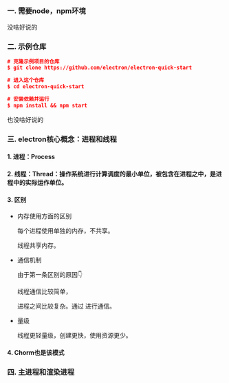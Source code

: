 ### 一. 需要node，npm环境

没啥好说的

### 二. 示例仓库

```json
# 克隆示例项目的仓库
$ git clone https://github.com/electron/electron-quick-start

# 进入这个仓库
$ cd electron-quick-start

# 安装依赖并运行
$ npm install && npm start
```

也没啥好说的

### 三. electron核心概念：进程和线程

#### 1. 进程：Process

#### 2. 线程：Thread：操作系统进行计算调度的最小单位，被包含在进程之中，是进程中的实际运作单位。

#### 3. 区别

- 内存使用方面的区别

  每个进程使用单独的内存，不共享。

  线程共享内存。

- 通信机制

  由于第一条区别的原因👇

  线程通信比较简单，

  进程之间比较复杂。通过  进行通信。

- 量级

  线程更轻量级，创建更快，使用资源更少。

#### 4. Chorm也是该模式



### 四. 主进程和渲染进程





